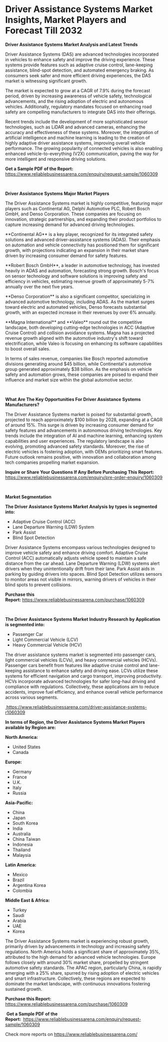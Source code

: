 <p><h1>Driver Assistance Systems Market Insights, Market Players and Forecast Till 2032</h1></p><p><strong>Driver Assistance Systems Market Analysis and Latest Trends</strong></p>
<p><p>Driver Assistance Systems (DAS) are advanced technologies incorporated in vehicles to enhance safety and improve the driving experience. These systems provide features such as adaptive cruise control, lane-keeping assistance, blind-spot detection, and automated emergency braking. As consumers seek safer and more efficient driving experiences, the DAS market is witnessing significant growth. </p><p>The market is expected to grow at a CAGR of 7.9% during the forecast period, driven by increasing awareness of vehicle safety, technological advancements, and the rising adoption of electric and autonomous vehicles. Additionally, regulatory mandates focused on enhancing road safety are compelling manufacturers to integrate DAS into their offerings. </p><p>Recent trends include the development of more sophisticated sensor technologies, such as LiDAR and advanced cameras, enhancing the accuracy and effectiveness of these systems. Moreover, the integration of artificial intelligence and machine learning is leading to the creation of highly adaptive driver assistance systems, improving overall vehicle performance. The growing popularity of connected vehicles is also enabling enhanced vehicle-to-everything (V2X) communication, paving the way for more intelligent and responsive driving solutions.</p></p>
<p><strong>Get a Sample PDF of the Report:&nbsp;</strong> <a href="https://www.reliablebusinessarena.com/enquiry/request-sample/1060309?utm_campaign=3101&utm_medium=2&utm_source=Github&utm_content=ia&utm_term=22032025&utm_id=driver-assistance-systems">https://www.reliablebusinessarena.com/enquiry/request-sample/1060309</a></p>
<p>&nbsp;</p>
<p><strong>Driver Assistance Systems Major Market Players</strong></p>
<p><p>The Driver Assistance Systems market is highly competitive, featuring major players such as Continental AG, Delphi Automotive PLC, Robert Bosch GmbH, and Denso Corporation. These companies are focusing on innovation, strategic partnerships, and expanding their product portfolios to capture increasing demand for advanced driving technologies.</p><p>**Continental AG** is a key player, recognized for its integrated safety solutions and advanced driver-assistance systems (ADAS). Their emphasis on automation and vehicle connectivity has positioned them for significant growth, with projections indicating an expansion in their market share driven by increasing consumer demand for safety features.</p><p>**Robert Bosch GmbH**, a leader in automotive technology, has invested heavily in ADAS and automation, forecasting strong growth. Bosch's focus on sensor technology and software solutions is improving safety and efficiency in vehicles, estimating revenue growth of approximately 5-7% annually over the next five years.</p><p>**Denso Corporation** is also a significant competitor, specializing in advanced automotive technology, including ADAS. As the market surges toward electric and automated vehicles, Denso forecasts substantial growth, with an expected increase in their revenues by over 6% annually.</p><p>**Magna International** and **Valeo** round out the competitive landscape, both developing cutting-edge technologies in ACC (Adaptive Cruise Control) and collision avoidance systems. Magna has a projected revenue growth aligned with the automotive industry's shift toward electrification, while Valeo is focusing on enhancing its software capabilities to boost overall sales.</p><p>In terms of sales revenue, companies like Bosch reported automotive divisions generating around $45 billion, while Continental's automotive group generated approximately $38 billion. As the emphasis on vehicle safety and automation grows, these companies are poised to expand their influence and market size within the global automotive sector.</p></p>
<p>&nbsp;</p>
<p><strong>What Are The Key Opportunities For Driver Assistance Systems Manufacturers?</strong></p>
<p><p>The Driver Assistance Systems market is poised for substantial growth, projected to reach approximately $100 billion by 2028, expanding at a CAGR of around 15%. This surge is driven by increasing consumer demand for safety features and advancements in autonomous driving technologies. Key trends include the integration of AI and machine learning, enhancing system capabilities and user experiences. The regulatory landscape is also evolving, promoting advanced safety standards. Moreover, the rise of electric vehicles is fostering adoption, with OEMs prioritizing smart features. Future outlook remains positive, with innovation and collaboration among tech companies propelling market expansion.</p></p>
<p><strong>Inquire or Share Your Questions If Any Before Purchasing This Report:</strong> <a href="https://www.reliablebusinessarena.com/enquiry/pre-order-enquiry/1060309?utm_campaign=3101&utm_medium=2&utm_source=Github&utm_content=ia&utm_term=22032025&utm_id=driver-assistance-systems">https://www.reliablebusinessarena.com/enquiry/pre-order-enquiry/1060309</a></p>
<p>&nbsp;</p>
<p><strong>Market Segmentation</strong></p>
<p><strong>The Driver Assistance Systems Market Analysis by types is segmented into:</strong></p>
<p><ul><li>Adaptive Cruise Control (ACC)</li><li>Lane Departure Warning (LDW) System</li><li>Park Assist</li><li>Blind Spot Detection</li></ul></p>
<p><p>Driver Assistance Systems encompass various technologies designed to improve vehicle safety and enhance driving comfort. Adaptive Cruise Control (ACC) automatically adjusts vehicle speed to maintain a safe distance from the car ahead. Lane Departure Warning (LDW) systems alert drivers when they unintentionally drift from their lane. Park Assist aids in parking by guiding drivers into spaces. Blind Spot Detection utilizes sensors to monitor areas not visible in mirrors, warning drivers of vehicles in their blind spots to prevent collisions.</p></p>
<p><strong>Purchase this Report:&nbsp;</strong><a href="https://www.reliablebusinessarena.com/purchase/1060309?utm_campaign=3101&utm_medium=2&utm_source=Github&utm_content=ia&utm_term=22032025&utm_id=driver-assistance-systems">https://www.reliablebusinessarena.com/purchase/1060309</a></p>
<p>&nbsp;</p>
<p><strong>The Driver Assistance Systems Market Industry Research by Application is segmented into:</strong></p>
<p><ul><li>Passenger Car</li><li>Light Commercial Vehicle (LCV)</li><li>Heavy Commercial Vehicle (HCV)</li></ul></p>
<p><p>The driver assistance systems market is segmented into passenger cars, light commercial vehicles (LCVs), and heavy commercial vehicles (HCVs). Passenger cars benefit from features like adaptive cruise control and lane-keeping assistance to enhance safety and driving ease. LCVs utilize these systems for efficient navigation and cargo transport, improving productivity. HCVs incorporate advanced technologies for safer long-haul driving and compliance with regulations. Collectively, these applications aim to reduce accidents, improve fuel efficiency, and enhance overall vehicle performance across various segments.</p></p>
<p><a href="https://www.reliablebusinessarena.com/driver-assistance-systems-r1060309?utm_campaign=3101&utm_medium=2&utm_source=Github&utm_content=ia&utm_term=22032025&utm_id=driver-assistance-systems">&nbsp;https://www.reliablebusinessarena.com/driver-assistance-systems-r1060309</a></p>
<p><strong>In terms of Region, the Driver Assistance Systems Market Players available by Region are:</strong></p>
<p>
    <p> <strong> North America: </strong>
        <ul>
            <li>United States</li>
            <li>Canada</li>
        </ul>
        </p> 
    <p> <strong> Europe: </strong>
        <ul>
            <li>Germany</li>
            <li>France</li>
            <li>U.K.</li>
            <li>Italy</li>
            <li>Russia</li>
        </ul>
        </p> 
    <p> <strong> Asia-Pacific: </strong>
        <ul>
            <li>China</li>
            <li>Japan</li>
            <li>South Korea</li>
            <li>India</li>
            <li>Australia</li>
            <li>China Taiwan</li>
            <li>Indonesia</li>
            <li>Thailand</li>
            <li>Malaysia</li>
        </ul>
        </p> 
    <p> <strong> Latin America: </strong>
        <ul>
            <li>Mexico</li>
            <li>Brazil</li>
            <li>Argentina Korea</li>
            <li>Colombia</li>
        </ul>
        </p> 
    <p> <strong> Middle East & Africa: </strong>
        <ul>
            <li>Turkey</li>
            <li>Saudi</li>
            <li>Arabia</li>
            <li>UAE</li>
            <li>Korea</li>
        </ul>
    </p>
    </p>
<p><p>The Driver Assistance Systems market is experiencing robust growth, primarily driven by advancements in technology and increasing safety regulations. North America holds a significant share of approximately 35%, attributed to the high demand for advanced vehicle technologies. Europe follows closely with around 30% market share, propelled by stringent automotive safety standards. The APAC region, particularly China, is rapidly emerging with a 25% share, spurred by rising adoption of electric vehicles and smart infrastructure. Collectively, these regions are expected to dominate the market landscape, with continuous innovations fostering sustained growth.</p></p>
<p><strong>Purchase this Report: </strong><a href="https://www.reliablebusinessarena.com/purchase/1060309?utm_campaign=3101&utm_medium=2&utm_source=Github&utm_content=ia&utm_term=22032025&utm_id=driver-assistance-systems">https://www.reliablebusinessarena.com/purchase/1060309</a></p>
<p>&nbsp;<strong>Get a Sample PDF of the Report:&nbsp;&nbsp;</strong><a href="https://www.reliablebusinessarena.com/enquiry/request-sample/1060309?utm_campaign=3101&utm_medium=2&utm_source=Github&utm_content=ia&utm_term=22032025&utm_id=driver-assistance-systems">https://www.reliablebusinessarena.com/enquiry/request-sample/1060309</a></p>
<p><strong></strong></p>
<p>Check more reports on <a href="https://www.reliablebusinessarena.com/?utm_campaign=3101&utm_medium=2&utm_source=Github&utm_content=ia&utm_term=22032025&utm_id=driver-assistance-systems">https://www.reliablebusinessarena.com/</a></p>